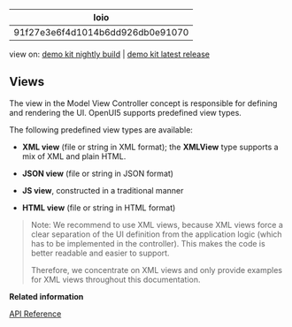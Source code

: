 <!-- loio91f27e3e6f4d1014b6dd926db0e91070 -->

| loio |
| -----|
| 91f27e3e6f4d1014b6dd926db0e91070 |

<div id="loio">

view on: [demo kit nightly build](https://openui5nightly.hana.ondemand.com/#/topic/91f27e3e6f4d1014b6dd926db0e91070) | [demo kit latest release](https://openui5.hana.ondemand.com/#/topic/91f27e3e6f4d1014b6dd926db0e91070)</div>

## Views

The view in the Model View Controller concept is responsible for defining and rendering the UI. OpenUI5 supports predefined view types.

The following predefined view types are available:

-   **XML view** \(file or string in XML format\); the **XMLView** type supports a mix of XML and plain HTML.

-   **JSON view** \(file or string in JSON format\)

-   **JS view**, constructed in a traditional manner

-   **HTML view** \(file or string in HTML format\)


> Note:
> We recommend to use XML views, because XML views force a clear separation of the UI definition from the application logic \(which has to be implemented in the controller\). This makes the code is better readable and easier to support.
> 
> Therefore, we concentrate on XML views and only provide examples for XML views throughout this documentation.
> 
> 

**Related information**  


[API Reference](https://openui5.hana.ondemand.com/#docs/api/symbols/sap.ui.core.mvc.View.html)

